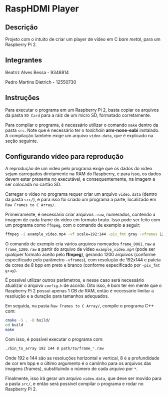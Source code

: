 # RaspHDMI Player

## Descrição

Projeto com o intuito de criar um player de vídeo em C *bare metal*, para um Raspberry Pi 2.


## Integrantes

Beatriz Alves Bessa - 9348814

Pedro Martins Dietrich - 12550730


## Instruções

Para executar o programa em um Raspberry Pi 2, basta copiar os arquivos da pasta `SD Card` para a raiz de um micro SD, formatado corretamente.

Para compilar o programa, é necessário utilizar o comando `make` dentro da pasta `src`. Note que é necessário ter o *toolchain* **arm-none-eabi** instalado.
A compilação também exige um arquivo `video.data`, que é explicado na seção seguinte.


## Configurando vídeo para reprodução

A reprodução de um vídeo pelo programa exige que os dados do vídeo sejam carregados diretamente na RAM do Raspberry, e para isso, os dados devem estar presente no executável, e consequentemente, na imagem a ser colocada no cartão SD.

Carregar o vídeo no programa requer criar um arquivo `video.data` (dentro da pasta `src/`), e para isso foi criado um programa a parte, localizado em `Raw Frames to C Array/`.

Primeiramente, é necessário criar arquivos `.raw`, numerados, contendo a imagem de cada frame do vídeo em formato bruto. Isso pode ser feito com um programa como `ffmpeg`, com o comando de exemplo a seguir:

```bash
ffmpeg -i example_video.mp4 -vf scale=192:144 -pix_fmt gray -vframes 1200 path/to/frame_%04d.raw
```

O comando de exemplo cria vários arquivos nomeados `frame_0001.raw` a `frame_1200.raw` a partir do arquivo de vídeo `example_video.mp4` (pode ser qualquer formato aceito pelo **ffmpeg**), gerando 1200 arquivos (conforme especificado pelo parâmetro `-vframes`), com resolução de 192x144 e paleta de cores de 8 bpp em preto e branco (conforme especificado por `-pix_fmt gray`).

É possível utilizar outros parâmetros, e nesse caso será necessário atualizar o arquivo `config.h` de acordo. Dito isso, é bom ter em mente que o Raspberry Pi 2 possui apenas 1 GB de RAM, então é necessário limitar a resolução e a duração para tamanhos adequados.

Em seguida, na pasta `Raw Frames to C Array/`, compile o programa C++ com:

```bash
cmake -S . -B build/
cd build
make
```

Com isso, é possível executar o programa com:
```bash
./bin_to_array 192 144 8 path/to/frame_*.raw
```

Onde 192 e 144 são as resoluções horizontal e vertical, 8 é a profundidade de cor em bpp e o último argumento é o caminho para os arquivos das imagens (frames), substituindo o número de cada arquivo por `*`.

Finalmente, isso irá gerar um arquivo `video.data`, que deve ser movido para a pasta `src/`, e então será possível compilar o programa e rodar no Raspberry Pi 2.

